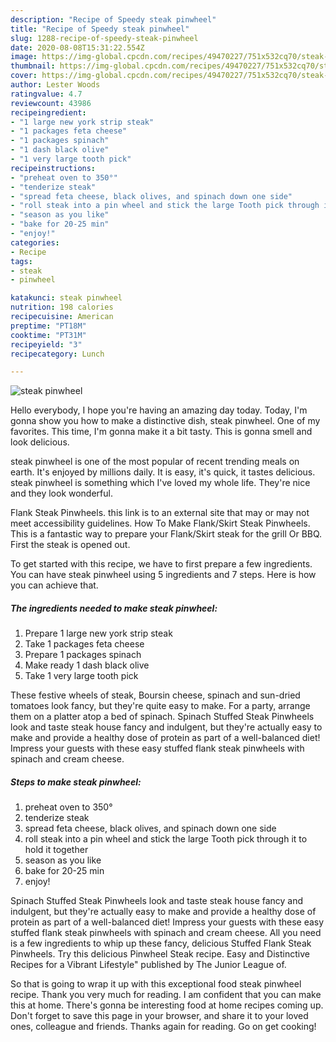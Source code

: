 ```yaml
---
description: "Recipe of Speedy steak pinwheel"
title: "Recipe of Speedy steak pinwheel"
slug: 1288-recipe-of-speedy-steak-pinwheel
date: 2020-08-08T15:31:22.554Z
image: https://img-global.cpcdn.com/recipes/49470227/751x532cq70/steak-pinwheel-recipe-main-photo.jpg
thumbnail: https://img-global.cpcdn.com/recipes/49470227/751x532cq70/steak-pinwheel-recipe-main-photo.jpg
cover: https://img-global.cpcdn.com/recipes/49470227/751x532cq70/steak-pinwheel-recipe-main-photo.jpg
author: Lester Woods
ratingvalue: 4.7
reviewcount: 43986
recipeingredient:
- "1 large new york strip steak"
- "1 packages feta cheese"
- "1 packages spinach"
- "1 dash black olive"
- "1 very large tooth pick"
recipeinstructions:
- "preheat oven to 350°"
- "tenderize steak"
- "spread feta cheese, black olives, and spinach down one side"
- "roll steak into a pin wheel and stick the large Tooth pick through it to hold it together"
- "season as you like"
- "bake for 20-25 min"
- "enjoy!"
categories:
- Recipe
tags:
- steak
- pinwheel

katakunci: steak pinwheel 
nutrition: 198 calories
recipecuisine: American
preptime: "PT18M"
cooktime: "PT31M"
recipeyield: "3"
recipecategory: Lunch

---
```



![steak pinwheel](https://img-global.cpcdn.com/recipes/49470227/751x532cq70/steak-pinwheel-recipe-main-photo.jpg)

Hello everybody, I hope you're having an amazing day today. Today, I'm gonna show you how to make a distinctive dish, steak pinwheel. One of my favorites. This time, I'm gonna make it a bit tasty. This is gonna smell and look delicious.

steak pinwheel is one of the most popular of recent trending meals on earth. It's enjoyed by millions daily. It is easy, it's quick, it tastes delicious. steak pinwheel is something which I've loved my whole life. They're nice and they look wonderful.

Flank Steak Pinwheels. this link is to an external site that may or may not meet accessibility guidelines. How To Make Flank/Skirt Steak Pinwheels. This is a fantastic way to prepare your Flank/Skirt steak for the grill Or BBQ. First the steak is opened out.


To get started with this recipe, we have to first prepare a few ingredients. You can have steak pinwheel using 5 ingredients and 7 steps. Here is how you can achieve that.

<!--inarticleads1-->

##### The ingredients needed to make steak pinwheel:

1. Prepare 1 large new york strip steak
1. Take 1 packages feta cheese
1. Prepare 1 packages spinach
1. Make ready 1 dash black olive
1. Take 1 very large tooth pick


These festive wheels of steak, Boursin cheese, spinach and sun-dried tomatoes look fancy, but they&#39;re quite easy to make. For a party, arrange them on a platter atop a bed of spinach. Spinach Stuffed Steak Pinwheels look and taste steak house fancy and indulgent, but they&#39;re actually easy to make and provide a healthy dose of protein as part of a well-balanced diet! Impress your guests with these easy stuffed flank steak pinwheels with spinach and cream cheese. 

<!--inarticleads2-->

##### Steps to make steak pinwheel:

1. preheat oven to 350°
1. tenderize steak
1. spread feta cheese, black olives, and spinach down one side
1. roll steak into a pin wheel and stick the large Tooth pick through it to hold it together
1. season as you like
1. bake for 20-25 min
1. enjoy!


Spinach Stuffed Steak Pinwheels look and taste steak house fancy and indulgent, but they&#39;re actually easy to make and provide a healthy dose of protein as part of a well-balanced diet! Impress your guests with these easy stuffed flank steak pinwheels with spinach and cream cheese. All you need is a few ingredients to whip up these fancy, delicious Stuffed Flank Steak Pinwheels. Try this delicious Pinwheel Steak recipe. Easy and Distinctive Recipes for a Vibrant Lifestyle&#34; published by The Junior League of. 

So that is going to wrap it up with this exceptional food steak pinwheel recipe. Thank you very much for reading. I am confident that you can make this at home. There's gonna be interesting food at home recipes coming up. Don't forget to save this page in your browser, and share it to your loved ones, colleague and friends. Thanks again for reading. Go on get cooking!
